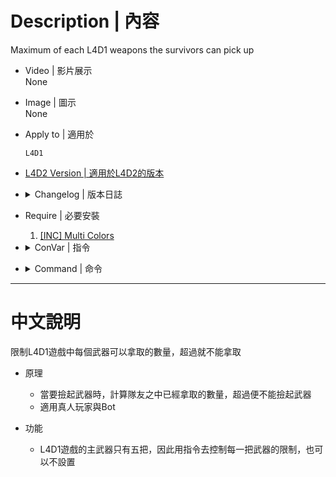 # Description | 內容
Maximum of each L4D1 weapons the survivors can pick up

* Video | 影片展示
<br/>None

* Image | 圖示
<br/>None

* Apply to | 適用於
    ```
    L4D1
    ```

* [L4D2 Version | 適用於L4D2的版本](https://github.com/fbef0102/Game-Private_Plugin/tree/main/L4D_插件/Weapons_%E6%AD%A6%E5%99%A8/l4d_weapon_limits)

* <details><summary>Changelog | 版本日誌</summary>

	* v1.0 (2023-6-30)
        * Initial Release
</details>

* Require | 必要安裝
	1. [[INC] Multi Colors](https://github.com/fbef0102/L4D1_2-Plugins/releases/tag/Multi-Colors)

* <details><summary>ConVar | 指令</summary>

	* cfg\sourcemod\l4d1_weapon_limits.cfg
		```php
        // Maximum of autoshotguns the survivors can pick up. [-1:No limit]
        l4d1_weapon_limitsautoshotgun "1"

        // Maximum of hunting rifles the survivors can pick up. [-1:No limit]
        l4d1_weapon_limitshuntingrifle "1"

        // Maximum of pumpshotguns the survivors can pick up. [-1:No limit]
        l4d1_weapon_limitspumpshotgun "4"

        // Maximum of rifles the survivors can pick up. [-1:No limit]
        l4d1_weapon_limitsrifle "1"

        // Maximum of smgs the survivors can pick up. [-1:No limit]
        l4d1_weapon_limitssmg "3"
		```
</details>

* <details><summary>Command | 命令</summary>

	None
</details>

- - - -
# 中文說明
限制L4D1遊戲中每個武器可以拿取的數量，超過就不能拿取

* 原理
    * 當要撿起武器時，計算隊友之中已經拿取的數量，超過便不能撿起武器
    * 適用真人玩家與Bot

* 功能
    * L4D1遊戲的主武器只有五把，因此用指令去控制每一把武器的限制，也可以不設置